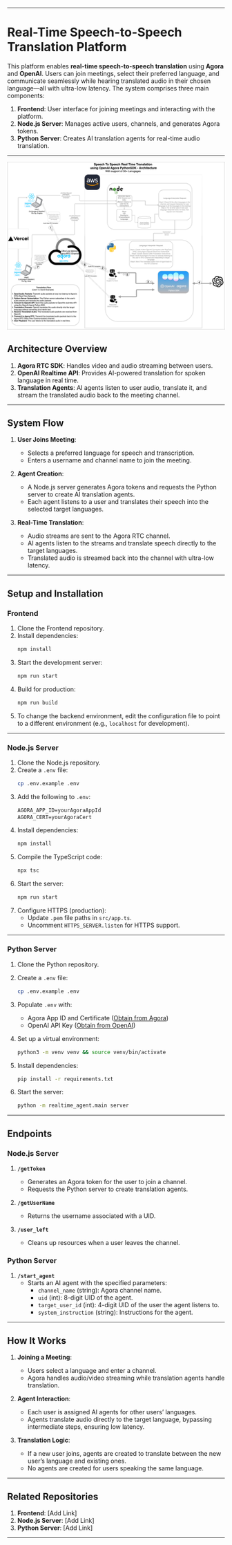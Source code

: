 
---

# **Real-Time Speech-to-Speech Translation Platform**  

This platform enables **real-time speech-to-speech translation** using **Agora** and **OpenAI**. Users can join meetings, select their preferred language, and communicate seamlessly while hearing translated audio in their chosen language—all with ultra-low latency. The system comprises three main components:  

1. **Frontend**: User interface for joining meetings and interacting with the platform.  
2. **Node.js Server**: Manages active users, channels, and generates Agora tokens.  
3. **Python Server**: Creates AI translation agents for real-time audio translation.  

---
![alt text](Architecture.png)
## **Architecture Overview**  

1. **Agora RTC SDK**: Handles video and audio streaming between users.  
2. **OpenAI Realtime API**: Provides AI-powered translation for spoken language in real time.  
3. **Translation Agents**: AI agents listen to user audio, translate it, and stream the translated audio back to the meeting channel.  

---

## **System Flow**  

1. **User Joins Meeting**:  
   - Selects a preferred language for speech and transcription.  
   - Enters a username and channel name to join the meeting.  

2. **Agent Creation**:  
   - A Node.js server generates Agora tokens and requests the Python server to create AI translation agents.  
   - Each agent listens to a user and translates their speech into the selected target languages.  

3. **Real-Time Translation**:  
   - Audio streams are sent to the Agora RTC channel.  
   - AI agents listen to the streams and translate speech directly to the target languages.  
   - Translated audio is streamed back into the channel with ultra-low latency.  

---

## **Setup and Installation**  

### **Frontend**  

1. Clone the Frontend repository.  
2. Install dependencies:  
   ```bash
   npm install
   ```  
3. Start the development server:  
   ```bash
   npm run start
   ```  
4. Build for production:  
   ```bash
   npm run build
   ```  
5. To change the backend environment, edit the configuration file to point to a different environment (e.g., `localhost` for development).  

---

### **Node.js Server**  

1. Clone the Node.js repository.  
2. Create a `.env` file:  
   ```bash
   cp .env.example .env
   ```  
3. Add the following to `.env`:  
   ```plaintext
   AGORA_APP_ID=yourAgoraAppId  
   AGORA_CERT=yourAgoraCert  
   ```  
4. Install dependencies:  
   ```bash
   npm install
   ```  
5. Compile the TypeScript code:  
   ```bash
   npx tsc
   ```  
6. Start the server:  
   ```bash
   npm run start
   ```  
7. Configure HTTPS (production):  
   - Update `.pem` file paths in `src/app.ts`.  
   - Uncomment `HTTPS_SERVER.listen` for HTTPS support.  

---

### **Python Server**  

1. Clone the Python repository.  
2. Create a `.env` file:  
   ```bash
   cp .env.example .env
   ```  
3. Populate `.env` with:  
   - Agora App ID and Certificate ([Obtain from Agora](https://console.agora.io/en/))  
   - OpenAI API Key ([Obtain from OpenAI](https://platform.openai.com/api-keys))  

4. Set up a virtual environment:  
   ```bash
   python3 -m venv venv && source venv/bin/activate
   ```  
5. Install dependencies:  
   ```bash
   pip install -r requirements.txt
   ```  
6. Start the server:  
   ```bash
   python -m realtime_agent.main server
   ```  

---

## **Endpoints**  

### **Node.js Server**  

1. **`/getToken`**  
   - Generates an Agora token for the user to join a channel.  
   - Requests the Python server to create translation agents.  

2. **`/getUserName`**  
   - Returns the username associated with a UID.  

3. **`/user_left`**  
   - Cleans up resources when a user leaves the channel.  

### **Python Server**  

1. **`/start_agent`**  
   - Starts an AI agent with the specified parameters:  
     - `channel_name` (string): Agora channel name.  
     - `uid` (int): 8-digit UID of the agent.  
     - `target_user_id` (int): 4-digit UID of the user the agent listens to.  
     - `system_instruction` (string): Instructions for the agent.  

---

## **How It Works**  

1. **Joining a Meeting**:  
   - Users select a language and enter a channel.  
   - Agora handles audio/video streaming while translation agents handle translation.  

2. **Agent Interaction**:  
   - Each user is assigned AI agents for other users’ languages.  
   - Agents translate audio directly to the target language, bypassing intermediate steps, ensuring low latency.  

3. **Translation Logic**:  
   - If a new user joins, agents are created to translate between the new user’s language and existing ones.  
   - No agents are created for users speaking the same language.  

---

## **Related Repositories**  

1. **Frontend**: [Add Link]  
2. **Node.js Server**: [Add Link]  
3. **Python Server**: [Add Link]  
---
